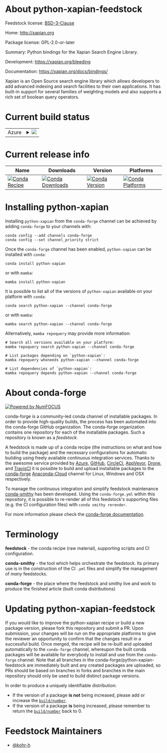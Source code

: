 About python-xapian-feedstock
=============================

Feedstock license: [BSD-3-Clause](https://github.com/conda-forge/python-xapian-feedstock/blob/main/LICENSE.txt)

Home: http://xapian.org

Package license: GPL-2.0-or-later

Summary: Python bindings for the Xapian Search Engine Library.

Development: https://xapian.org/bleeding

Documentation: https://xapian.org/docs/bindings/

Xapian is an Open Source search engine library which allows developers
to add advanced indexing and search facilities to their own applications.
It has built-in support for several families of weighting models and also
supports a rich set of boolean query operators.


Current build status
====================


<table>
    
  <tr>
    <td>Azure</td>
    <td>
      <details>
        <summary>
          <a href="https://dev.azure.com/conda-forge/feedstock-builds/_build/latest?definitionId=5995&branchName=main">
            <img src="https://dev.azure.com/conda-forge/feedstock-builds/_apis/build/status/python-xapian-feedstock?branchName=main">
          </a>
        </summary>
        <table>
          <thead><tr><th>Variant</th><th>Status</th></tr></thead>
          <tbody><tr>
              <td>linux_64_python3.10.____cpython</td>
              <td>
                <a href="https://dev.azure.com/conda-forge/feedstock-builds/_build/latest?definitionId=5995&branchName=main">
                  <img src="https://dev.azure.com/conda-forge/feedstock-builds/_apis/build/status/python-xapian-feedstock?branchName=main&jobName=linux&configuration=linux%20linux_64_python3.10.____cpython" alt="variant">
                </a>
              </td>
            </tr><tr>
              <td>linux_64_python3.11.____cpython</td>
              <td>
                <a href="https://dev.azure.com/conda-forge/feedstock-builds/_build/latest?definitionId=5995&branchName=main">
                  <img src="https://dev.azure.com/conda-forge/feedstock-builds/_apis/build/status/python-xapian-feedstock?branchName=main&jobName=linux&configuration=linux%20linux_64_python3.11.____cpython" alt="variant">
                </a>
              </td>
            </tr><tr>
              <td>linux_64_python3.12.____cpython</td>
              <td>
                <a href="https://dev.azure.com/conda-forge/feedstock-builds/_build/latest?definitionId=5995&branchName=main">
                  <img src="https://dev.azure.com/conda-forge/feedstock-builds/_apis/build/status/python-xapian-feedstock?branchName=main&jobName=linux&configuration=linux%20linux_64_python3.12.____cpython" alt="variant">
                </a>
              </td>
            </tr><tr>
              <td>linux_64_python3.8.____cpython</td>
              <td>
                <a href="https://dev.azure.com/conda-forge/feedstock-builds/_build/latest?definitionId=5995&branchName=main">
                  <img src="https://dev.azure.com/conda-forge/feedstock-builds/_apis/build/status/python-xapian-feedstock?branchName=main&jobName=linux&configuration=linux%20linux_64_python3.8.____cpython" alt="variant">
                </a>
              </td>
            </tr><tr>
              <td>linux_64_python3.9.____cpython</td>
              <td>
                <a href="https://dev.azure.com/conda-forge/feedstock-builds/_build/latest?definitionId=5995&branchName=main">
                  <img src="https://dev.azure.com/conda-forge/feedstock-builds/_apis/build/status/python-xapian-feedstock?branchName=main&jobName=linux&configuration=linux%20linux_64_python3.9.____cpython" alt="variant">
                </a>
              </td>
            </tr><tr>
              <td>osx_64_python3.10.____cpython</td>
              <td>
                <a href="https://dev.azure.com/conda-forge/feedstock-builds/_build/latest?definitionId=5995&branchName=main">
                  <img src="https://dev.azure.com/conda-forge/feedstock-builds/_apis/build/status/python-xapian-feedstock?branchName=main&jobName=osx&configuration=osx%20osx_64_python3.10.____cpython" alt="variant">
                </a>
              </td>
            </tr><tr>
              <td>osx_64_python3.11.____cpython</td>
              <td>
                <a href="https://dev.azure.com/conda-forge/feedstock-builds/_build/latest?definitionId=5995&branchName=main">
                  <img src="https://dev.azure.com/conda-forge/feedstock-builds/_apis/build/status/python-xapian-feedstock?branchName=main&jobName=osx&configuration=osx%20osx_64_python3.11.____cpython" alt="variant">
                </a>
              </td>
            </tr><tr>
              <td>osx_64_python3.12.____cpython</td>
              <td>
                <a href="https://dev.azure.com/conda-forge/feedstock-builds/_build/latest?definitionId=5995&branchName=main">
                  <img src="https://dev.azure.com/conda-forge/feedstock-builds/_apis/build/status/python-xapian-feedstock?branchName=main&jobName=osx&configuration=osx%20osx_64_python3.12.____cpython" alt="variant">
                </a>
              </td>
            </tr><tr>
              <td>osx_64_python3.8.____cpython</td>
              <td>
                <a href="https://dev.azure.com/conda-forge/feedstock-builds/_build/latest?definitionId=5995&branchName=main">
                  <img src="https://dev.azure.com/conda-forge/feedstock-builds/_apis/build/status/python-xapian-feedstock?branchName=main&jobName=osx&configuration=osx%20osx_64_python3.8.____cpython" alt="variant">
                </a>
              </td>
            </tr><tr>
              <td>osx_64_python3.9.____cpython</td>
              <td>
                <a href="https://dev.azure.com/conda-forge/feedstock-builds/_build/latest?definitionId=5995&branchName=main">
                  <img src="https://dev.azure.com/conda-forge/feedstock-builds/_apis/build/status/python-xapian-feedstock?branchName=main&jobName=osx&configuration=osx%20osx_64_python3.9.____cpython" alt="variant">
                </a>
              </td>
            </tr>
          </tbody>
        </table>
      </details>
    </td>
  </tr>
</table>

Current release info
====================

| Name | Downloads | Version | Platforms |
| --- | --- | --- | --- |
| [![Conda Recipe](https://img.shields.io/badge/recipe-python--xapian-green.svg)](https://anaconda.org/conda-forge/python-xapian) | [![Conda Downloads](https://img.shields.io/conda/dn/conda-forge/python-xapian.svg)](https://anaconda.org/conda-forge/python-xapian) | [![Conda Version](https://img.shields.io/conda/vn/conda-forge/python-xapian.svg)](https://anaconda.org/conda-forge/python-xapian) | [![Conda Platforms](https://img.shields.io/conda/pn/conda-forge/python-xapian.svg)](https://anaconda.org/conda-forge/python-xapian) |

Installing python-xapian
========================

Installing `python-xapian` from the `conda-forge` channel can be achieved by adding `conda-forge` to your channels with:

```
conda config --add channels conda-forge
conda config --set channel_priority strict
```

Once the `conda-forge` channel has been enabled, `python-xapian` can be installed with `conda`:

```
conda install python-xapian
```

or with `mamba`:

```
mamba install python-xapian
```

It is possible to list all of the versions of `python-xapian` available on your platform with `conda`:

```
conda search python-xapian --channel conda-forge
```

or with `mamba`:

```
mamba search python-xapian --channel conda-forge
```

Alternatively, `mamba repoquery` may provide more information:

```
# Search all versions available on your platform:
mamba repoquery search python-xapian --channel conda-forge

# List packages depending on `python-xapian`:
mamba repoquery whoneeds python-xapian --channel conda-forge

# List dependencies of `python-xapian`:
mamba repoquery depends python-xapian --channel conda-forge
```


About conda-forge
=================

[![Powered by
NumFOCUS](https://img.shields.io/badge/powered%20by-NumFOCUS-orange.svg?style=flat&colorA=E1523D&colorB=007D8A)](https://numfocus.org)

conda-forge is a community-led conda channel of installable packages.
In order to provide high-quality builds, the process has been automated into the
conda-forge GitHub organization. The conda-forge organization contains one repository
for each of the installable packages. Such a repository is known as a *feedstock*.

A feedstock is made up of a conda recipe (the instructions on what and how to build
the package) and the necessary configurations for automatic building using freely
available continuous integration services. Thanks to the awesome service provided by
[Azure](https://azure.microsoft.com/en-us/services/devops/), [GitHub](https://github.com/),
[CircleCI](https://circleci.com/), [AppVeyor](https://www.appveyor.com/),
[Drone](https://cloud.drone.io/welcome), and [TravisCI](https://travis-ci.com/)
it is possible to build and upload installable packages to the
[conda-forge](https://anaconda.org/conda-forge) [Anaconda-Cloud](https://anaconda.org/)
channel for Linux, Windows and OSX respectively.

To manage the continuous integration and simplify feedstock maintenance
[conda-smithy](https://github.com/conda-forge/conda-smithy) has been developed.
Using the ``conda-forge.yml`` within this repository, it is possible to re-render all of
this feedstock's supporting files (e.g. the CI configuration files) with ``conda smithy rerender``.

For more information please check the [conda-forge documentation](https://conda-forge.org/docs/).

Terminology
===========

**feedstock** - the conda recipe (raw material), supporting scripts and CI configuration.

**conda-smithy** - the tool which helps orchestrate the feedstock.
                   Its primary use is in the construction of the CI ``.yml`` files
                   and simplify the management of *many* feedstocks.

**conda-forge** - the place where the feedstock and smithy live and work to
                  produce the finished article (built conda distributions)


Updating python-xapian-feedstock
================================

If you would like to improve the python-xapian recipe or build a new
package version, please fork this repository and submit a PR. Upon submission,
your changes will be run on the appropriate platforms to give the reviewer an
opportunity to confirm that the changes result in a successful build. Once
merged, the recipe will be re-built and uploaded automatically to the
`conda-forge` channel, whereupon the built conda packages will be available for
everybody to install and use from the `conda-forge` channel.
Note that all branches in the conda-forge/python-xapian-feedstock are
immediately built and any created packages are uploaded, so PRs should be based
on branches in forks and branches in the main repository should only be used to
build distinct package versions.

In order to produce a uniquely identifiable distribution:
 * If the version of a package **is not** being increased, please add or increase
   the [``build/number``](https://docs.conda.io/projects/conda-build/en/latest/resources/define-metadata.html#build-number-and-string).
 * If the version of a package **is** being increased, please remember to return
   the [``build/number``](https://docs.conda.io/projects/conda-build/en/latest/resources/define-metadata.html#build-number-and-string)
   back to 0.

Feedstock Maintainers
=====================

* [@kohr-h](https://github.com/kohr-h/)

